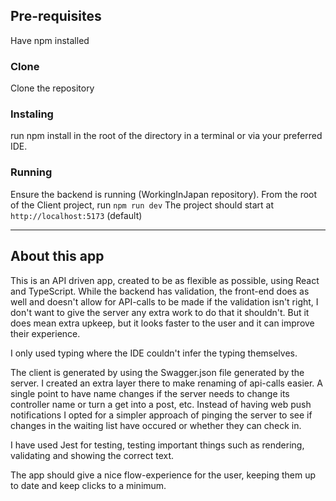 ## Pre-requisites
Have npm installed

### Clone
Clone the repository

### Instaling
run npm install in the root of the directory in a terminal or via your preferred IDE.

### Running
Ensure the backend is running (WorkingInJapan repository).
From the root of the Client project, run `npm run dev`
The project should start at `http://localhost:5173` (default)

-----

## About this app
This is an API driven app, created to be as flexible as possible, using React and TypeScript.
While the backend has validation, the front-end does as well and doesn't allow for API-calls to be made if the validation isn't right, I don't want to give the server any extra work to do that it shouldn't.
But it does mean extra upkeep, but it looks faster to the user and it can improve their experience.

I only used typing where the IDE couldn't infer the typing themselves.

The client is generated by using the Swagger.json file generated by the server. I created an extra layer there to make renaming of api-calls easier. A single point to have name changes if the server needs to change its controller name or turn a get into a post, etc. Instead of having web push notifications I opted for a simpler approach of pinging the server to see if changes in the waiting list have occured or whether they can check in.

I have used Jest for testing, testing important things such as rendering, validating and showing the correct text.

The app should give a nice flow-experience for the user, keeping them up to date and keep clicks to a minimum.
